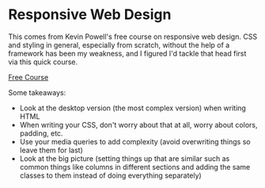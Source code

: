 # Responsive Web Design

This comes from Kevin Powell's free course on responsive web design. CSS and styling in general, especially from scratch, without the help of a framework has been my weakness, and I figured I'd tackle that head first via this quick course.  

[Free Course](https://www.youtube.com/watch?v=bn-DQCifeQQ)

Some takeaways:

- Look at the desktop version (the most complex version) when writing HTML
- When writing your CSS, don't worry about that at all, worry about colors, padding, etc. 
- Use your media queries to add complexity (avoid overwriting things so leave them for last)
- Look at the big picture (setting things up that are similar such as common things like columns in different sections and adding the same classes to them instead of doing everything separately)
